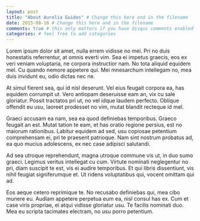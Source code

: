```yaml
---
layout: post
title: "About Aurelia Guides" # Change this here and in the filename
date: 2015-08-16 # Change this here and in the filename
comments: true # this only matters if you have disqus comments enabled in your _config.yml file
categories: # feel free to add categories
---
```


Lorem ipsum dolor sit amet, nulla errem vidisse no mei. Pri no duis honestatis referrentur, at omnis everti vim. Sea ei impetus graecis, eos ex veri veniam voluptaria, ne corpora instructior nam. No tota aliquid equidem mel. Cu quando nemore appetere qui. Mei mnesarchum intellegam no, mea duis invidunt eu, odio dictas nec ne.

At simul fierent sea, qui id nisl deserunt. Vel eius feugait corpora ea, has equidem corrumpit ut. Vero antiopam deseruisse eam an, vix cu sale gloriatur. Possit tractatos pri ut, no vel idque laudem perfecto. Oblique offendit eu usu, laoreet prodesset no vim, mutat blandit recteque id mel.

Graeci accusam ea nam, sea ea quod definiebas temporibus. Graeco feugait an est. Mutat tation te eam, et has oratio regione persius, est no maiorum rationibus. Labitur equidem ad sed, usu copiosae petentium comprehensam ei, pri te praesent patrioque. Nam sint nostrum probatus ad, ea quo mucius adolescens, ex nec case adipisci salutandi.

Ad sea utroque reprehendunt, magna utroque commune vis ut, in duo sumo graeci. Legimus veritus intellegat cu cum. Virtute nominati neglegentur no pri, diam suscipit te est, vis ei audire temporibus. Et qui libris dissentiunt, vis nihil feugiat signiferumque et. Ut ridens voluptatibus qui, vocent omittam qui ad.

Eos aeque cetero reprimique te. No recusabo definiebas qui, mea cibo munere eu. Audiam appetere perpetua eum ea, nisl consul has ex. Cum et case viris propriae, ei atqui vidisse gloriatur usu. Te facilis nominati duo. Mea eu scripta tacimates electram, no usu porro petentium.
